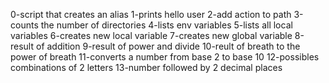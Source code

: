 0-script that creates an alias
1-prints hello user
2-add action to path
3-counts the number of directories
4-lists env variables
5-lists all local variables
6-creates new local variable
7-creates new global variable
8-result of addition
9-result of power and divide
10-reult of breath to the power of breath
11-converts a number from base 2 to base 10
12-possibles combinations of 2 letters
13-number followed by 2 decimal places
